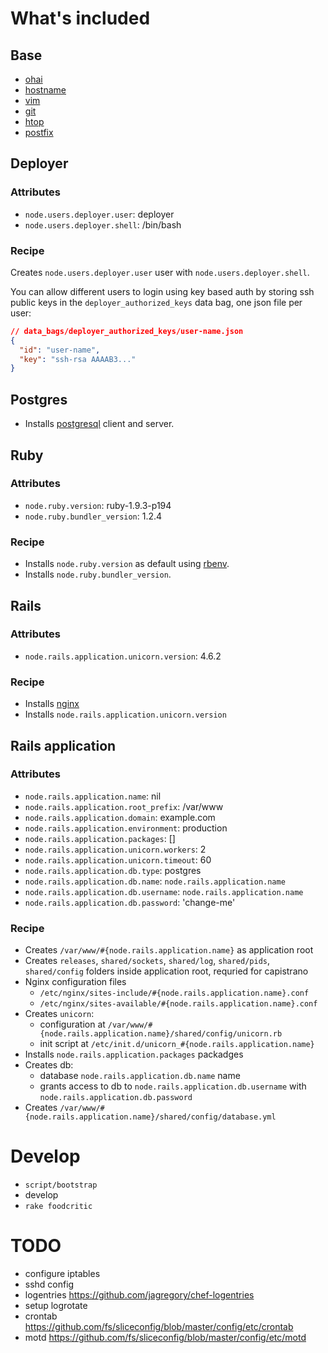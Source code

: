 # What's included

## Base

* [ohai](http://community.opscode.com/cookbooks/ohai)
* [hostname](http://community.opscode.com/cookbooks/hostname)
* [vim](http://community.opscode.com/cookbooks/vim)
* [git](http://community.opscode.com/cookbooks/git)
* [htop](http://community.opscode.com/cookbooks/htop)
* [postfix](http://community.opscode.com/cookbooks/postfix)


## Deployer

### Attributes

* `node.users.deployer.user`: deployer
* `node.users.deployer.shell`: /bin/bash

### Recipe

Creates `node.users.deployer.user` user with `node.users.deployer.shell`.

You can allow different users to login using key based auth by storing ssh public keys
in the `deployer_authorized_keys` data bag, one json file per user:

```json
// data_bags/deployer_authorized_keys/user-name.json
{
  "id": "user-name",
  "key": "ssh-rsa AAAAB3..."
}
```


## Postgres

* Installs [postgresql](http://community.opscode.com/cookbooks/postgresql) client and server.


## Ruby

### Attributes

* `node.ruby.version`: ruby-1.9.3-p194
* `node.ruby.bundler_version`: 1.2.4

### Recipe

* Installs `node.ruby.version` as default using [rbenv](http://community.opscode.com/cookbooks/rbenv).
* Installs `node.ruby.bundler_version`.


## Rails

### Attributes

* `node.rails.application.unicorn.version`: 4.6.2

### Recipe

* Installs [nginx](https://github.com/jsierles/chef_cookbooks/tree/master/nginx)
* Installs `node.rails.application.unicorn.version`


## Rails application

### Attributes

* `node.rails.application.name`: nil
* `node.rails.application.root_prefix`: /var/www
* `node.rails.application.domain`: example.com
* `node.rails.application.environment`: production
* `node.rails.application.packages`: []
* `node.rails.application.unicorn.workers`: 2
* `node.rails.application.unicorn.timeout`: 60
* `node.rails.application.db.type`: postgres
* `node.rails.application.db.name`: `node.rails.application.name`
* `node.rails.application.db.username`: `node.rails.application.name`
* `node.rails.application.db.password`: 'change-me'

### Recipe

* Creates `/var/www/#{node.rails.application.name}` as application root
* Creates `releases`, `shared/sockets`, `shared/log`, `shared/pids`, `shared/config`
  folders inside application root, requried for capistrano
* Nginx configuration files
  * `/etc/nginx/sites-include/#{node.rails.application.name}.conf`
  * `/etc/nginx/sites-available/#{node.rails.application.name}.conf`
* Creates `unicorn`:
  * configuration at `/var/www/#{node.rails.application.name}/shared/config/unicorn.rb`
  * init script at `/etc/init.d/unicorn_#{node.rails.application.name}`
* Installs `node.rails.application.packages` packadges
* Creates db:
  * database `node.rails.application.db.name` name
  * grants access to db to `node.rails.application.db.username` with `node.rails.application.db.password`
* Creates `/var/www/#{node.rails.application.name}/shared/config/database.yml`

# Develop

* `script/bootstrap`
* develop
* `rake foodcritic`

# TODO

* configure iptables
* sshd config
* logentries https://github.com/jagregory/chef-logentries
* setup logrotate
* crontab https://github.com/fs/sliceconfig/blob/master/config/etc/crontab
* motd https://github.com/fs/sliceconfig/blob/master/config/etc/motd
